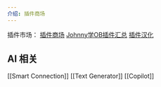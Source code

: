 ```yaml
---
介绍: 插件商场
---
```

插件市场：
[插件商场](https://obsidian-plugin-stats.vercel.app/)
[Johnny学OB插件汇总](https://ob.pory.app/)
[插件汉化](https://toscode.gitee.com/wangxuezhong/obsidian-plugin-localization#https://gitee.com/link?target=https%3A%2F%2Fgithub.com%2Ftadashi-aikawa)

## AI 相关
[[Smart Connection]]
[[Text Generator]]
[[Copilot]]